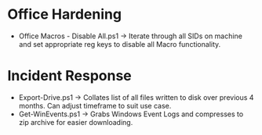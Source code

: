 # Office Hardening

- Office Macros - Disable All.ps1 -> Iterate through all SIDs on machine and set appropriate reg keys to disable all Macro functionality.




# Incident Response

- Export-Drive.ps1 -> Collates list of all files written to disk over previous 4 months. Can adjust timeframe to suit use case.
- Get-WinEvents.ps1 -> Grabs Windows Event Logs and compresses to zip archive for easier downloading.
